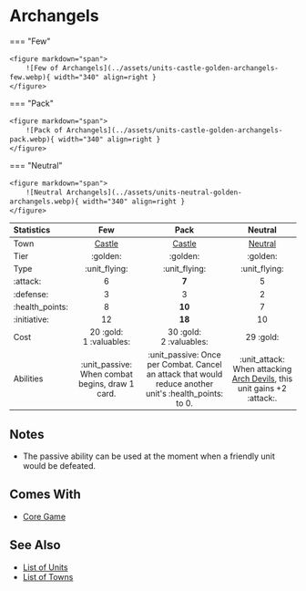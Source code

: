 # Archangels

=== "Few"

    <figure markdown="span">
        ![Few of Archangels](../assets/units-castle-golden-archangels-few.webp){ width="340" align=right }
    </figure>

=== "Pack"

    <figure markdown="span">
        ![Pack of Archangels](../assets/units-castle-golden-archangels-pack.webp){ width="340" align=right }
    </figure>

=== "Neutral"

    <figure markdown="span">
        ![Neutral Archangels](../assets/units-neutral-golden-archangels.webp){ width="340" align=right }
    </figure>


| Statistics | Few | Pack | Neutral |
| :--- | :---: | :---: | :---: |
| Town | [Castle](../towns/castle.md) | [Castle](../towns/castle.md) | [Neutral](../towns/neutral.md) |
| Tier | :golden: | :golden: | :golden: |
| Type | :unit_flying: | :unit_flying: | :unit_flying: |
| :attack: | 6 | **7** | 5 |
| :defense: | 3 | 3 | 2 |
| :health_points: | 8 | **10** | 7 |
| :initiative: | 12 | **18** | 10 |
| Cost | 20 :gold:<br>1 :valuables: | 30 :gold:<br>2 :valuables: | 29 :gold: |
| Abilities | :unit_passive: When combat begins, draw 1 card. | :unit_passive: Once per Combat. Cancel an attack that would reduce another unit's :health_points: to 0. | :unit_attack: When attacking [Arch Devils](arch_devils.md), this unit gains +2 :attack:. |


## Notes

- The passive ability can be used at the moment when a friendly unit would be defeated.


## Comes With

- [Core Game](../content/core_game.md)


## See Also

- [List of Units](index.md)
- [List of Towns](../towns/index.md)